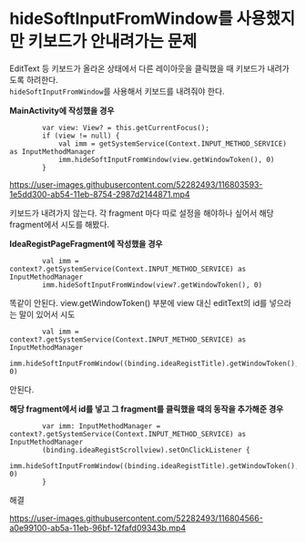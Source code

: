 # hideSoftInputFromWindow를 사용했지만 키보드가 안내려가는 문제

EditText 등 키보드가 올라온 상태에서 다른 레이아웃을 클릭했을 때 키보드가 내려가도록 하려한다.</br>
`hideSoftInputFromWindow`를 사용해서 키보드를 내려줘야 한다.

**MainActivity에 작성했을 경우**</br>

```
        var view: View? = this.getCurrentFocus();
        if (view != null) {
            val imm = getSystemService(Context.INPUT_METHOD_SERVICE) as InputMethodManager
            imm.hideSoftInputFromWindow(view.getWindowToken(), 0)
        }
```

https://user-images.githubusercontent.com/52282493/116803593-1e5dd300-ab54-11eb-8754-2987d2144871.mp4

키보드가 내려가지 않는다. 각 fragment 마다 따로 설정을 해야하나 싶어서 해당 fragment에서 시도를 해봤다.

**IdeaRegistPageFragment에 작성했을 경우**</br>
```
        val imm = context?.getSystemService(Context.INPUT_METHOD_SERVICE) as InputMethodManager
        imm.hideSoftInputFromWindow(view?.getWindowToken(), 0)
```

똑같이 안된다. view.getWindowToken() 부분에 view 대신 editText의 id를 넣으라는 말이 있어서 시도

```
        val imm = context?.getSystemService(Context.INPUT_METHOD_SERVICE) as InputMethodManager
        imm.hideSoftInputFromWindow((binding.ideaRegistTitle).getWindowToken(), 0)
```

안된다.

**해당 fragment에서 id를 넣고 그 fragment를 클릭했을 때의 동작을 추가해준 경우**</br>
```
        var imm: InputMethodManager = context?.getSystemService(Context.INPUT_METHOD_SERVICE) as InputMethodManager
        (binding.ideaRegistScrollview).setOnClickListener {
            imm.hideSoftInputFromWindow((binding.ideaRegistTitle).getWindowToken(), 0)
        }

```

해결

https://user-images.githubusercontent.com/52282493/116804566-a0e99100-ab5a-11eb-96bf-12fafd09343b.mp4
